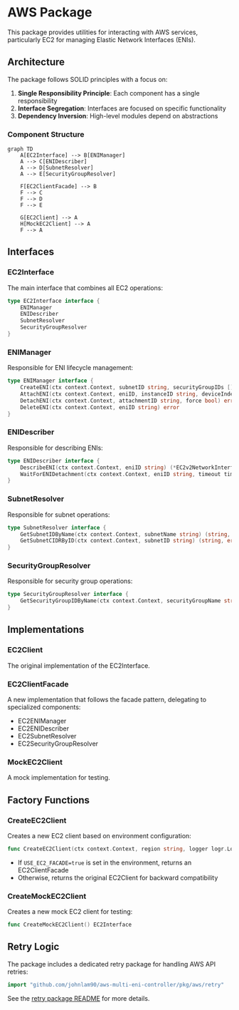 # AWS Package

This package provides utilities for interacting with AWS services, particularly EC2 for managing Elastic Network Interfaces (ENIs).

## Architecture

The package follows SOLID principles with a focus on:

1. **Single Responsibility Principle**: Each component has a single responsibility
2. **Interface Segregation**: Interfaces are focused on specific functionality
3. **Dependency Inversion**: High-level modules depend on abstractions

### Component Structure

```mermaid
graph TD
    A[EC2Interface] --> B[ENIManager]
    A --> C[ENIDescriber]
    A --> D[SubnetResolver]
    A --> E[SecurityGroupResolver]
    
    F[EC2ClientFacade] --> B
    F --> C
    F --> D
    F --> E
    
    G[EC2Client] --> A
    H[MockEC2Client] --> A
    F --> A
```

## Interfaces

### EC2Interface

The main interface that combines all EC2 operations:

```go
type EC2Interface interface {
    ENIManager
    ENIDescriber
    SubnetResolver
    SecurityGroupResolver
}
```

### ENIManager

Responsible for ENI lifecycle management:

```go
type ENIManager interface {
    CreateENI(ctx context.Context, subnetID string, securityGroupIDs []string, description string, tags map[string]string) (string, error)
    AttachENI(ctx context.Context, eniID, instanceID string, deviceIndex int, deleteOnTermination bool) (string, error)
    DetachENI(ctx context.Context, attachmentID string, force bool) error
    DeleteENI(ctx context.Context, eniID string) error
}
```

### ENIDescriber

Responsible for describing ENIs:

```go
type ENIDescriber interface {
    DescribeENI(ctx context.Context, eniID string) (*EC2v2NetworkInterface, error)
    WaitForENIDetachment(ctx context.Context, eniID string, timeout time.Duration) error
}
```

### SubnetResolver

Responsible for subnet operations:

```go
type SubnetResolver interface {
    GetSubnetIDByName(ctx context.Context, subnetName string) (string, error)
    GetSubnetCIDRByID(ctx context.Context, subnetID string) (string, error)
}
```

### SecurityGroupResolver

Responsible for security group operations:

```go
type SecurityGroupResolver interface {
    GetSecurityGroupIDByName(ctx context.Context, securityGroupName string) (string, error)
}
```

## Implementations

### EC2Client

The original implementation of the EC2Interface.

### EC2ClientFacade

A new implementation that follows the facade pattern, delegating to specialized components:

- EC2ENIManager
- EC2ENIDescriber
- EC2SubnetResolver
- EC2SecurityGroupResolver

### MockEC2Client

A mock implementation for testing.

## Factory Functions

### CreateEC2Client

Creates a new EC2 client based on environment configuration:

```go
func CreateEC2Client(ctx context.Context, region string, logger logr.Logger) (EC2Interface, error)
```

- If `USE_EC2_FACADE=true` is set in the environment, returns an EC2ClientFacade
- Otherwise, returns the original EC2Client for backward compatibility

### CreateMockEC2Client

Creates a new mock EC2 client for testing:

```go
func CreateMockEC2Client() EC2Interface
```

## Retry Logic

The package includes a dedicated retry package for handling AWS API retries:

```go
import "github.com/johnlam90/aws-multi-eni-controller/pkg/aws/retry"
```

See the [retry package README](./retry/README.md) for more details.
